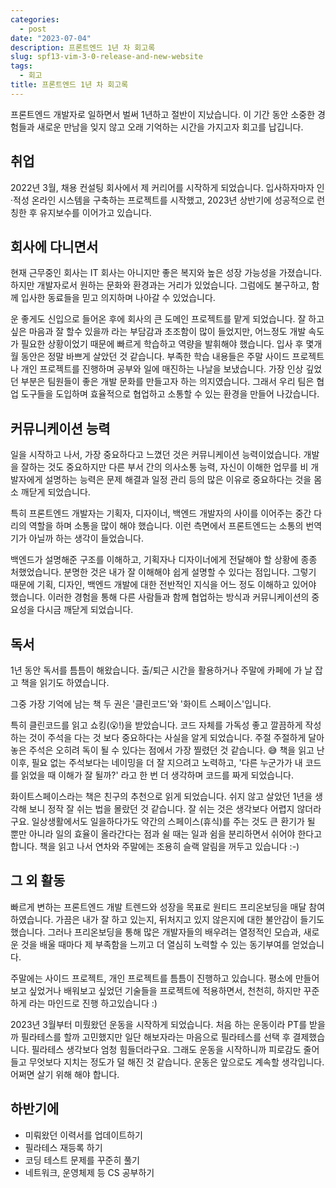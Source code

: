 ```yaml
---
categories:
  - post
date: "2023-07-04"
description: 프론트엔드 1년 차 회고록
slug: spf13-vim-3-0-release-and-new-website
tags:
  - 회고
title: 프론트엔드 1년 차 회고록
---
```


프론트엔드 개발자로 일하면서 벌써 1년하고 절반이 지났습니다. 이 기간 동안 소중한 경험들과 새로운 만남을 잊지 않고 오래 기억하는 시간을 가지고자 회고를 납깁니다.

## 취업

2022년 3월, 채용 컨설팅 회사에서 제 커리어를 시작하게 되었습니다. 입사하자마자 인·적성 온라인 시스템을 구축하는 프로젝트를 시작했고, 2023년 상반기에 성공적으로 런칭한 후 유지보수를 이어가고 있습니다.

## 회사에 다니면서

현재 근무중인 회사는 IT 회사는 아니지만 좋은 복지와 높은 성장 가능성을 가졌습니다. 하지만 개발자로서 원하는 문화와 환경과는 거리가 있었습니다. 그럼에도 불구하고, 함께 입사한 동료들을 믿고 의지하며 나아갈 수 있었습니다.

운 좋게도 신입으로 들어온 후에 회사의 큰 도메인 프로젝트를 맡게 되었습니다. 잘 하고 싶은 마음과 잘 할수 있을까 라는 부담감과 초조함이 많이 들었지만, 어느정도 개발 속도가 필요한 상황이었기 때문에 빠르게 학습하고 역량을 발휘해야 했습니다. 입사 후 몇개월 동안은 정말 바쁘게 살았던 것 같습니다. 부족한 학습 내용들은 주말 사이드 프로젝트나 개인 프로젝트를 진행하며 공부와 일에 매진하는 나날을 보냈습니다.
가장 인상 깊었던 부분은 팀원들이 좋은 개발 문화를 만들고자 하는 의지였습니다. 그래서 우리 팀은 협업 도구들을 도입하며 효율적으로 협업하고 소통할 수 있는 환경을 만들어 나갔습니다.

## 커뮤니케이션 능력

일을 시작하고 나서, 가장 중요하다고 느꼈던 것은 커뮤니케이션 능력이었습니다. 개발을 잘하는 것도 중요하지만 다른 부서 간의 의사소통 능력, 자신이 이해한 업무를 비 개발자에게 설명하는 능력은 문제 해결과 일정 관리 등의 많은 이유로 중요하다는 것을 몸소 깨닫게 되었습니다.

특히 프론트엔드 개발자는 기획자, 디자이너, 백엔드 개발자의 사이를 이어주는 중간 다리의 역할을 하며 소통을 많이 해야 했습니다. 이런 측면에서 프론트엔드는 소통의 번역기가 아닐까 하는 생각이 들었습니다.

백엔드가 설명해준 구조를 이해하고, 기획자나 디자이너에게 전달해야 할 상황에 종종 처했었습니다. 분명한 것은
내가 잘 이해해야 쉽게 설명할 수 있다는 점입니다. 그렇기 때문에 기획, 디자인, 백엔드 개발에 대한 전반적인 지식을 어느 정도 이해하고 있어야 했습니다. 이러한 경험을 통해 다른 사람들과 함께 협업하는 방식과 커뮤니케이션의 중요성을 다시금 깨닫게 되었습니다.

## 독서

1년 동안 독서를 틈틈이 해왔습니다. 출/퇴근 시간을 활용하거나 주말에 카페에 가 날 잡고 책을 읽기도 하였습니다.

그중 가장 기억에 남는 책 두 권은 '클린코드'와 '화이트 스페이스'입니다.

특히 클린코드를 읽고 쇼킹(😮!)을 받았습니다. 코드 자체를 가독성 좋고 깔끔하게 작성하는 것이 주석을 다는 것 보다 중요하다는 사실을 알게 되었습니다. 주절 주절하게 달아놓은 주석은 오히려 독이 될 수 있다는 점에서 가장 찔렸던 것 같습니다. 😅
책을 읽고 난 이후, 필요 없는 주석보다는 네이밍을 더 잘 지으려고 노력하고, '다른 누군가가 내 코드를 읽었을 때 이해가 잘 될까?' 라고 한 번 더 생각하며 코드를 짜게 되었습니다.

화이트스페이스라는 책은 친구의 추천으로 읽게 되었습니다. 쉬지 않고 살았던 1년을 생각해 보니 정작 잘 쉬는 법을 몰랐던 것 같습니다. 잘 쉬는 것은 생각보다 어렵지 않더라구요. 일상생활에서도 일을하다가도 약간의 스페이스(휴식)를 주는 것도 큰 환기가 될 뿐만 아니라 일의 효율이 올라간다는 점과 쉴 때는 일과 쉼을 분리하면서 쉬어야 한다고 합니다. 책을 읽고 나서 연차와 주말에는 조용히 슬랙 알림을 꺼두고 있습니다 :-)

## 그 외 활동

빠르게 변하는 프론트엔드 개발 트렌드와 성장을 목표로 원티드 프리온보딩을 매달 참여하였습니다.
가끔은 내가 잘 하고 있는지, 뒤처지고 있지 않은지에 대한 불안감이 들기도 했습니다. 그러나 프리온보딩을 통해 많은 개발자들의 배우려는 열정적인 모습과, 새로운 것을 배울 때마다 제 부족함을 느끼고 더 열심히 노력할 수 있는 동기부여를 얻었습니다.

주말에는 사이드 프로젝트, 개인 프로젝트를 틈틈이 진행하고 있습니다. 평소에 만들어 보고 싶었거나 배워보고 싶었던 기술들을 프로젝트에 적용하면서, 천천히, 하지만 꾸준하게 라는 마인드로 진행 하고있습니다 :)

2023년 3월부터 미뤘왔던 운동을 시작하게 되었습니다. 처음 하는 운동이라 PT를 받을까 필라테스를 할까 고민했지만 일단 해보자라는 마음으로 필라테스를 선택 후 결제했습니다. 필라테스 생각보다 엄청 힘들더라구요. 그래도 운동을 시작하니까 피로감도 줄어들고 무엇보다 지치는 정도가 덜 해진 것 같습니다. 운동은 앞으로도 계속할 생각입니다. 어쩌면 살기 위해 해야 합니다.

## 하반기에

- 미뤄왔던 이력서를 업데이트하기
- 필라테스 재등록 하기
- 코딩 테스트 문제를 꾸준히 풀기
- 네트워크, 운영체제 등 CS 공부하기
